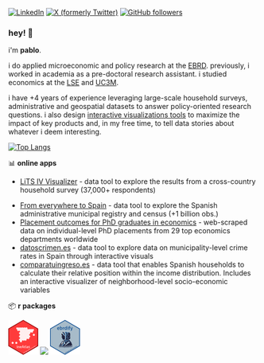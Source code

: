 [![LinkedIn](https://img.shields.io/badge/pablogguz-0077B5?style=for-the-badge&logo=linkedin&logoColor=white)](https://www.linkedin.com/in/pablogguz/)
[![X (formerly Twitter)](https://img.shields.io/badge/@pablogguz_-000000?style=for-the-badge&logo=x&logoColor=white)](https://twitter.com/pablogguz_)
[![GitHub followers](https://img.shields.io/github/followers/pablogguz?label=Follow&style=for-the-badge&logo=github&logoColor=white&labelColor=100000&color=100000)](https://github.com/pablogguz)

### hey! 👋
i'm **pablo**.

i do applied microeconomic and policy research at the [EBRD](https://www.ebrd.com/sites/Satellite?c=Content&cid=1395317980748&pagename=EBRD%2FContent%2FContentLayout). previously, i worked in academia as a pre-doctoral research assistant. i studied economics at the [LSE](https://www.lse.ac.uk/) and [UC3M](https://www.uc3m.es/home).

i have +4 years of experience leveraging large-scale household surveys, administrative and geospatial datasets to answer policy-oriented research questions. i also design [interactive visualizations tools](https://pablogguz.github.io/projects/) to maximize the impact of key products and, in my free time, to tell data stories about whatever i deem interesting.

[![Top Langs](https://github-readme-stats.vercel.app/api/top-langs/?username=pablogguz&layout=compact&theme=radical)](https://github.com/anuraghazra/github-readme-stats)

📊 **online apps**
-  [LiTS IV Visualizer](https://lits-visualizer.ebrd.com/) - data tool to explore the results from a cross-country household survey (37,000+ respondents)
<!--
- [WikiBarrio](https://wikibarrio.es/) - An interactive visualization tool to explore neighborhood-level socio-demographic data from Spain 
-->
-  [From everywhere to Spain](https://pablogguz.shinyapps.io/dataviz_migration_esp/) - data tool to explore the Spanish administrative municipal registry and census (+1 billion obs.)
-  [Placement outcomes for PhD graduates in economics](https://pablogguz.shinyapps.io/econphd_placements/) - web-scraped data on individual-level PhD placements from 29 top economics departments worldwide
-  [datoscrimen.es](https://datoscrimen.es/) - data tool to explore data on municipality-level crime rates in Spain through interactive visuals
-  [comparatuingreso.es](https://comparatuingreso.es/) - data tool that enables Spanish households to calculate their relative position within the income distribution. Includes an interactive visualizer of neighborhood-level socio-economic variables

📦 **r packages**

[<img src="https://github.com/pablogguz/ineAtlas/raw/main/man/figures/logo.png" width="60"/>](https://github.com/pablogguz/ineAtlas)
[<img src="https://github.com/pablogguz/subincomeR/raw/main/man/figures/logo.png" width="60"/>](https://github.com/pablogguz/subincomeR)
[<img src="https://github.com/pablogguz/ebrdify/raw/main/man/figures/logo.png" width="60"/>](https://github.com/pablogguz/ebrdify)
